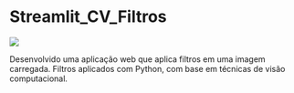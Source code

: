 # Streamlit_CV_Filtros
![](https://img.shields.io/badge/Status-Concluído-greem.svg)

Desenvolvido uma aplicação web que aplica filtros em uma imagem carregada.
Filtros aplicados com Python, com base em técnicas de visão computacional.

